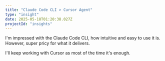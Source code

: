 ```yaml
---
title: "Claude Code CLI > Cursor Agent"
type: "insight"
date: 2025-05-18T01:20:38.027Z
projectId: "insights"
---
```


I'm impressed with the Claude Code CLI, how intuitive and easy to use it is. However, super pricy for what it delivers. 

I'll keep working with Cursor as most of the time it's enough.